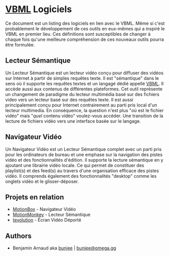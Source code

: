 # [VBML](README.md) Logiciels

Ce document est un listing des logiciels en lien avec le VBML. Même si c'est probablement le
développement de ces outils en eux-mêmes qui a inspiré le VBML en premier lieu. Ces définitions
sont susceptibles de changer à chaque fois qu'une meilleure compréhension de ces nouveaux outils
pourra être formulée.

## Lecteur Sémantique

Un Lecteur Sémantique est un lecteur vidéo conçu pour diffuser des vidéos sur Internet à partir de
simples requêtes texte. Il est "sémantique" dans le sens où il supporte les requêtes textes et un
langagé dédié appellé [VBML](https://github.com/omega-gg/VBML/tree/master/fr). Il accède aussi aux
contenus de différentes plateformes. Cet outil représente un changement de paradigme du lecteur
multimédia basé sur des fichiers video vers un lecteur basé sur des requêtes texte. Il est aussi
principalement conçu pour Internet contrairement au parti pris local d'un lecteur multimedia. En
conséquence, la question n'est plus "*où* est le fichier vidéo" mais "*quel* contenu vidéo"
voulez-vous accéder. Une transition de la lecture de fichiers vidéo vers une interface basée sur
le langage.

## Navigateur Vidéo

Un Navigateur Vidéo est un Lecteur Sémantique complet avec un parti pris pour les ordinateurs de
bureau et une emphase sur la navigation des pistes vidéo et des fonctionnalités d'édition. Il
supporte la lecture sémantique en y ajoutant une librairie vidéo locale. Ce qui permet de
constituer des playlist(s) et des feed(s) au travers d'une organisation efficace des pistes vidéo.
Il comprends également des fonctionnalités "desktop" comme les onglets vidéo et le glisser-déposer.

## Projets en relation

- [MotionBox](https://omega.gg/MotionBox/sources) - Navigateur Vidéo
- [MotionMonkey](https://omega.gg/MotionMonkey/fr) - Lecteur Sémantique
- [tevolution](https://omega.gg/tevolution/fr) - Écran Vidéo Déporté

## Authors

- Benjamin Arnaud aka [bunjee](https://bunjee.me) | <bunjee@omega.gg>
